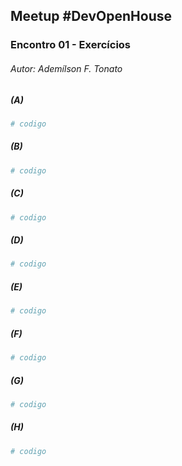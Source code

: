 ## Meetup #DevOpenHouse
### Encontro 01 - Exercícios
###### Autor: Ademílson F. Tonato

##### (A)
```python
# codigo
```

##### (B)
```python
# codigo
```

##### (C)
```python
# codigo
```

##### (D)
```python
# codigo
```

##### (E)
```python
# codigo
```

##### (F)
```python
# codigo
```

##### (G)
```python
# codigo
```

##### (H)
```python
# codigo
```
